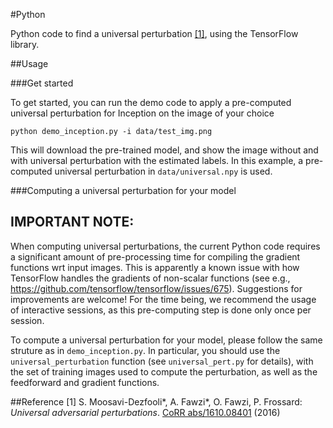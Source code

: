 #Python

Python code to find a universal perturbation [[1]](http://arxiv.org/pdf/1610.08401), using the TensorFlow library.

##Usage

###Get started

To get started, you can run the demo code to apply a pre-computed universal perturbation for Inception on the image of your choice
```
python demo_inception.py -i data/test_img.png	
```
This will download the pre-trained model, and show the image without and with universal perturbation with the estimated labels.
In this example, a pre-computed universal perturbation in `data/universal.npy` is used.

###Computing a universal perturbation for your model

IMPORTANT NOTE:
--------------
When computing universal perturbations, the current Python code requires a significant amount of pre-processing time for compiling the gradient functions wrt input images.
This is apparently a known issue with how TensorFlow handles the gradients of non-scalar functions (see e.g., https://github.com/tensorflow/tensorflow/issues/675).
Suggestions for improvements are welcome!
For the time being, we recommend the usage of interactive sessions, as this pre-computing step is done only once per session.

To compute a universal perturbation for your model, please follow the same struture as in `demo_inception.py`.
In particular, you should use the `universal_perturbation` function (see `universal_pert.py` for details), with the set of training images 
used to compute the perturbation, as well as the feedforward and gradient functions.

##Reference
[1] S. Moosavi-Dezfooli\*, A. Fawzi\*, O. Fawzi, P. Frossard:
*Universal adversarial perturbations*.  [CoRR abs/1610.08401](http://arxiv.org/pdf/1610.08401) (2016)

